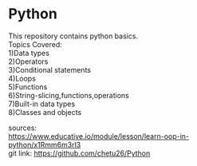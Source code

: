 # Python

This repository contains python basics.</br>
Topics Covered: </br>
1)Data types</br>
2)Operators</br>
3)Conditional statements</br>
4)Loops</br>
5)Functions</br>
6)String-slicing,functions,operations</br>
7)Built-in data types</br>
8)Classes and objects</br>

sources:</br>
https://www.educative.io/module/lesson/learn-oop-in-python/x1Rmm6m3rl3</br>
git link: https://github.com/chetu26/Python






